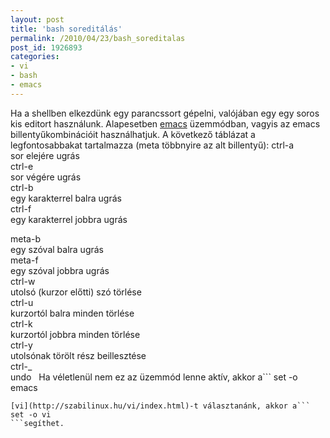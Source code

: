 ```yaml
---
layout: post
title: 'bash soreditálás'
permalink: /2010/04/23/bash_soreditalas
post_id: 1926893
categories: 
- vi
- bash
- emacs
---
```


Ha a shellben elkezdünk egy parancssort gépelni, valójában egy egy soros kis editort használunk. Alapesetben 
[emacs](http://www.gnu.org/software/emacs/) üzemmódban, vagyis az emacs billentyűkombinációit használhatjuk. A következő táblázat a legfontosabbakat tartalmazza (meta többnyire az alt billentyű): 
ctrl-a             
sor elejére ugrás         
ctrl-e             
sor végére ugrás         
ctrl-b             
egy karakterrel balra ugrás         
ctrl-f             
egy karakterrel jobbra ugrás         
         
meta-b             
egy szóval balra ugrás         
meta-f             
egy szóval jobbra ugrás         
ctrl-w             
utolsó (kurzor előtti) szó törlése         
ctrl-u             
kurzortól balra minden törlése         
ctrl-k             
kurzortól jobbra minden törlése         
ctrl-y             
utolsónak törölt rész beillesztése         
ctrl-_             
undo 
  
Ha véletlenül nem ez az üzemmód lenne aktív, akkor a```
set -o emacs
```parancs segítségével váltatunk az emacs üzemmódra. Ha emacs helyett inkább 
[vi](http://szabilinux.hu/vi/index.html)-t választanánk, akkor a```
set -o vi
```segíthet.